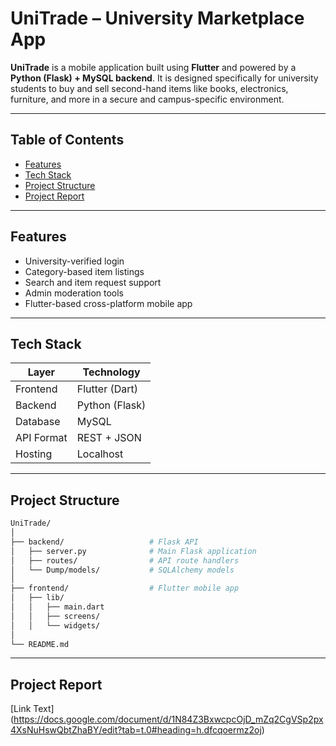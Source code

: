 #  UniTrade – University Marketplace App

**UniTrade** is a mobile application built using **Flutter** and powered by a **Python (Flask) + MySQL backend**. It is designed specifically for university students to buy and sell second-hand items like books, electronics, furniture, and more in a secure and campus-specific environment.

---

##  Table of Contents
- [Features](#features)
- [Tech Stack](#tech-stack)
- [Project Structure](#project-structure)
- [Project Report](#project-report)

---

##  Features

-  University-verified login
-  Category-based item listings
-  Search and item request support
-  Admin moderation tools
-  Flutter-based cross-platform mobile app

---

##  Tech Stack

| Layer        | Technology         |
|--------------|--------------------|
| Frontend     | Flutter (Dart)     |
| Backend      | Python (Flask)     |
| Database     | MySQL              |
| API Format   | REST + JSON        |
| Hosting      | Localhost          |

---

##  Project Structure

```bash
UniTrade/
│
├── backend/                   # Flask API
│   ├── server.py              # Main Flask application
│   ├── routes/                # API route handlers
│   └── Dump/models/           # SQLAlchemy models
│
├── frontend/                  # Flutter mobile app
│   ├── lib/
│   │   ├── main.dart
│   │   ├── screens/
│   │   └── widgets/
│
└── README.md
```
---

## Project Report

[Link Text] (https://docs.google.com/document/d/1N84Z3BxwcpcOjD_mZq2CgVSp2px4XsNuHswQbtZhaBY/edit?tab=t.0#heading=h.dfcqoermz2oj)

